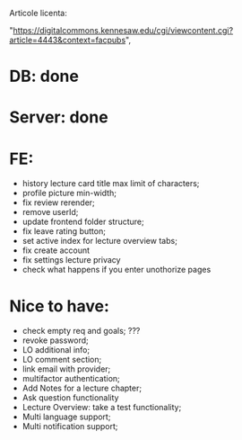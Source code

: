 Articole licenta:

"https://digitalcommons.kennesaw.edu/cgi/viewcontent.cgi?article=4443&context=facpubs",

# DB: done

# Server: done

# FE:

- history lecture card title max limit of characters;
- profile picture min-width;
- fix review rerender;
- remove userId;
- update frontend folder structure;
- fix leave rating button;
- set active index for lecture overview tabs;
- fix create account
- fix settings lecture privacy
- check what happens if you enter unothorize pages

# Nice to have:

- check empty req and goals; ???
- revoke password;
- LO additional info;
- LO comment section;
- link email with provider;
- multifactor authentication;
- Add Notes for a lecture chapter;
- Ask question functionality
- Lecture Overview: take a test functionality;
- Multi language support;
- Multi notification support;
